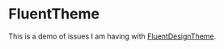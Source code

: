 # FluentTheme

This is a demo of issues I am having with 
[FluentDesignTheme](https://www.fluentui-blazor.net/DesignTheme).
